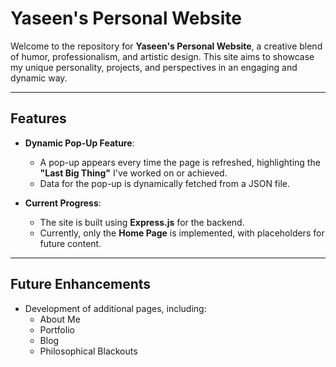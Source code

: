 # Yaseen's Personal Website

Welcome to the repository for **Yaseen's Personal Website**, a creative blend of humor, professionalism, and artistic design. This site aims to showcase my unique personality, projects, and perspectives in an engaging and dynamic way.

---

## Features

- **Dynamic Pop-Up Feature**:
  - A pop-up appears every time the page is refreshed, highlighting the **"Last Big Thing"** I've worked on or achieved.
  - Data for the pop-up is dynamically fetched from a JSON file.

- **Current Progress**:
  - The site is built using **Express.js** for the backend.
  - Currently, only the **Home Page** is implemented, with placeholders for future content.

---

## Future Enhancements
 - Development of additional pages, including:
    - About Me
    - Portfolio
    - Blog
    - Philosophical Blackouts